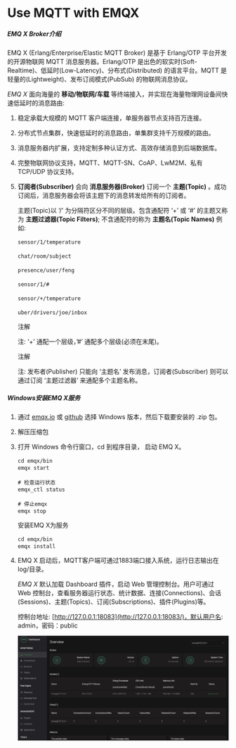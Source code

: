 # Use MQTT with EMQX

##### EMQ X Broker介绍

EMQ X (Erlang/Enterprise/Elastic MQTT Broker) 是基于 Erlang/OTP 平台开发的开源物联网 MQTT 消息服务器。Erlang/OTP 是出色的软实时(Soft-Realtime)、低延时(Low-Latency)、分布式(Distributed) 的语言平台。MQTT 是轻量的(Lightweight)、发布订阅模式(PubSub) 的物联网消息协议。

*EMQ X* 面向海量的 **移动/物联网/车载** 等终端接入，并实现在海量物理网设备间快速低延时的消息路由:

1. 稳定承载大规模的 MQTT 客户端连接，单服务器节点支持百万连接。

2. 分布式节点集群，快速低延时的消息路由，单集群支持千万规模的路由。

3. 消息服务器内扩展，支持定制多种认证方式、高效存储消息到后端数据库。

4. 完整物联网协议支持，MQTT、MQTT-SN、CoAP、LwM2M、私有 TCP/UDP 协议支持。

5. **订阅者(Subscriber)** 会向 **消息服务器(Broker)** 订阅一个 **主题(Topic)** 。成功订阅后，消息服务器会将该主题下的消息转发给所有的订阅者。

   主题(Topic)以 ‘/’ 为分隔符区分不同的层级。包含通配符 ‘+’ 或 ‘#’ 的主题又称为 **主题过滤器(Topic Filters)**; 不含通配符的称为 **主题名(Topic Names)** 例如:

   ```
   sensor/1/temperature
   
   chat/room/subject
   
   presence/user/feng
   
   sensor/1/#
   
   sensor/+/temperature
   
   uber/drivers/joe/inbox
   ```

   注解

   注: ‘+’ 通配一个层级，’#’ 通配多个层级(必须在末尾)。

   注解

   注: 发布者(Publisher) 只能向 ‘主题名’ 发布消息，订阅者(Subscriber) 则可以通过订阅 ‘主题过滤器’ 来通配多个主题名称。

##### Windows安装EMQ X服务

1. 通过 [emqx.io](https://www.emqx.io/downloads/broker?osType=Linux) 或 [github](https://github.com/emqx/emqx/releases) 选择 Windows 版本，然后下载要安装的 .zip 包。

2. 解压压缩包

3. 打开 Windows 命令行窗口，cd 到程序目录， 启动 EMQ X。

   ```
   cd emqx/bin
   emqx start
   
   # 检查运行状态
   emqx_ctl status
   
   # 停止emqx
   emqx stop
   ```

   安装EMQ X为服务

   ```
   cd emqx/bin
   emqx install
   ```

4. EMQ X 启动后，MQTT客户端可通过1883端口接入系统，运行日志输出在log/目录。

   *EMQ X* 默认加载 Dashboard 插件，启动 Web 管理控制台。用户可通过 Web 控制台，查看服务器运行状态、统计数据、连接(Connections)、会话(Sessions)、主题(Topics)、订阅(Subscriptions)、插件(Plugins)等。

   控制台地址: [http://127.0.0.1:18083](http://127.0.0.1:18083/)，默认用户名: admin，密码：public

   ![Dashboard](./dashboard.png)